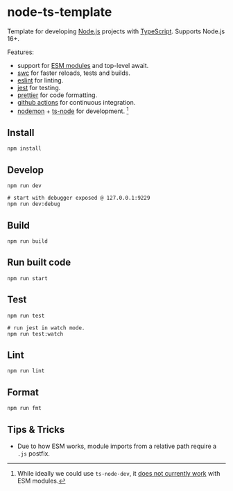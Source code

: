 # node-ts-template

Template for developing [Node.js](https://nodejs.org) projects with [TypeScript](https://www.typescriptlang.org). Supports Node.js 16+.

Features:

- support for [ESM modules](https://nodejs.org/api/esm.html) and top-level await.
- [swc](https://swc.rs/) for faster reloads, tests and builds.
- [eslint](https://eslint.org) for linting.
- [jest](https://jestjs.io/) for testing.
- [prettier](https://prettier.io) for code formatting.
- [github actions](https://docs.github.com/en/actions) for continuous integration.
- [nodemon](https://github.com/remy/nodemon) + [ts-node](https://github.com/TypeStrong/ts-node) for development. [^1]

## Install

```
npm install
```

## Develop

```
npm run dev

# start with debugger exposed @ 127.0.0.1:9229
npm run dev:debug
```

## Build

```
npm run build
```

## Run built code

```
npm run start
```

## Test

```
npm run test

# run jest in watch mode.
npm run test:watch
```

## Lint

```
npm run lint
```

## Format

```
npm run fmt
```

## Tips & Tricks

- Due to how ESM works, module imports from a relative path require a `.js` postfix.

[^1]: While ideally we could use `ts-node-dev`, it [does not currently work](https://github.com/wclr/ts-node-dev/issues/212#issuecomment-761418434) with ESM modules.
